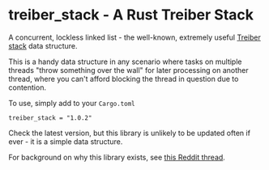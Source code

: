 treiber_stack - A Rust Treiber Stack
====================================

A concurrent, lockless linked list - the well-known, extremely useful
[Treiber stack](https://en.wikipedia.org/wiki/Treiber_stack) data structure.

This is a handy data structure in any scenario where tasks on multiple threads
"throw something over the wall" for later processing on another thread, where
you can't afford blocking the thread in question due to contention.

To use, simply add to your `Cargo.toml`

`treiber_stack = "1.0.2"`

Check the latest version, but this library is unlikely to be updated often if ever - it
is a simple data structure.

For background on why this library exists, see
[this Reddit thread](https://www.reddit.com/r/rust/comments/13x97hb/implementing_a_trieber_stack_in_rust/).
